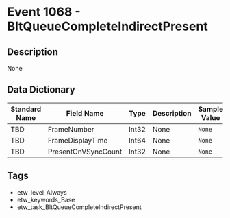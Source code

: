 # Event 1068 - BltQueueCompleteIndirectPresent

## Description
None

## Data Dictionary
|Standard Name|Field Name|Type|Description|Sample Value|
|---|---|---|---|---|
|TBD|FrameNumber|Int32|None|`None`|
|TBD|FrameDisplayTime|Int64|None|`None`|
|TBD|PresentOnVSyncCount|Int32|None|`None`|

## Tags
* etw_level_Always
* etw_keywords_Base
* etw_task_BltQueueCompleteIndirectPresent